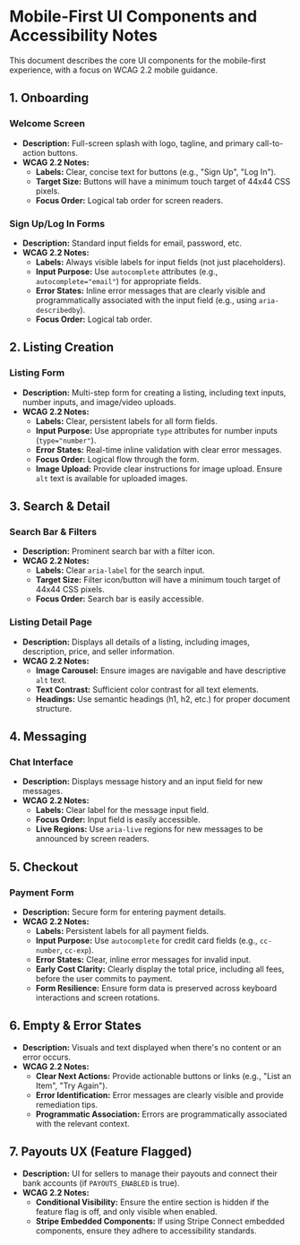 # Mobile-First UI Components and Accessibility Notes

This document describes the core UI components for the mobile-first experience, with a focus on WCAG 2.2 mobile guidance.

## 1. Onboarding

### Welcome Screen

*   **Description:** Full-screen splash with logo, tagline, and primary call-to-action buttons.
*   **WCAG 2.2 Notes:**
    *   **Labels:** Clear, concise text for buttons (e.g., "Sign Up", "Log In").
    *   **Target Size:** Buttons will have a minimum touch target of 44x44 CSS pixels.
    *   **Focus Order:** Logical tab order for screen readers.

### Sign Up/Log In Forms

*   **Description:** Standard input fields for email, password, etc.
*   **WCAG 2.2 Notes:**
    *   **Labels:** Always visible labels for input fields (not just placeholders).
    *   **Input Purpose:** Use `autocomplete` attributes (e.g., `autocomplete="email"`) for appropriate fields.
    *   **Error States:** Inline error messages that are clearly visible and programmatically associated with the input field (e.g., using `aria-describedby`).
    *   **Focus Order:** Logical tab order.

## 2. Listing Creation

### Listing Form

*   **Description:** Multi-step form for creating a listing, including text inputs, number inputs, and image/video uploads.
*   **WCAG 2.2 Notes:**
    *   **Labels:** Clear, persistent labels for all form fields.
    *   **Input Purpose:** Use appropriate `type` attributes for number inputs (`type="number"`).
    *   **Error States:** Real-time inline validation with clear error messages.
    *   **Focus Order:** Logical flow through the form.
    *   **Image Upload:** Provide clear instructions for image upload. Ensure `alt` text is available for uploaded images.

## 3. Search & Detail

### Search Bar & Filters

*   **Description:** Prominent search bar with a filter icon.
*   **WCAG 2.2 Notes:**
    *   **Labels:** Clear `aria-label` for the search input.
    *   **Target Size:** Filter icon/button will have a minimum touch target of 44x44 CSS pixels.
    *   **Focus Order:** Search bar is easily accessible.

### Listing Detail Page

*   **Description:** Displays all details of a listing, including images, description, price, and seller information.
*   **WCAG 2.2 Notes:**
    *   **Image Carousel:** Ensure images are navigable and have descriptive `alt` text.
    *   **Text Contrast:** Sufficient color contrast for all text elements.
    *   **Headings:** Use semantic headings (h1, h2, etc.) for proper document structure.

## 4. Messaging

### Chat Interface

*   **Description:** Displays message history and an input field for new messages.
*   **WCAG 2.2 Notes:**
    *   **Labels:** Clear label for the message input field.
    *   **Focus Order:** Input field is easily accessible.
    *   **Live Regions:** Use `aria-live` regions for new messages to be announced by screen readers.

## 5. Checkout

### Payment Form

*   **Description:** Secure form for entering payment details.
*   **WCAG 2.2 Notes:**
    *   **Labels:** Persistent labels for all payment fields.
    *   **Input Purpose:** Use `autocomplete` for credit card fields (e.g., `cc-number`, `cc-exp`).
    *   **Error States:** Clear, inline error messages for invalid input.
    *   **Early Cost Clarity:** Clearly display the total price, including all fees, before the user commits to payment.
    *   **Form Resilience:** Ensure form data is preserved across keyboard interactions and screen rotations.

## 6. Empty & Error States

*   **Description:** Visuals and text displayed when there's no content or an error occurs.
*   **WCAG 2.2 Notes:**
    *   **Clear Next Actions:** Provide actionable buttons or links (e.g., "List an Item", "Try Again").
    *   **Error Identification:** Error messages are clearly visible and provide remediation tips.
    *   **Programmatic Association:** Errors are programmatically associated with the relevant context.

## 7. Payouts UX (Feature Flagged)

*   **Description:** UI for sellers to manage their payouts and connect their bank accounts (if `PAYOUTS_ENABLED` is true).
*   **WCAG 2.2 Notes:**
    *   **Conditional Visibility:** Ensure the entire section is hidden if the feature flag is off, and only visible when enabled.
    *   **Stripe Embedded Components:** If using Stripe Connect embedded components, ensure they adhere to accessibility standards.